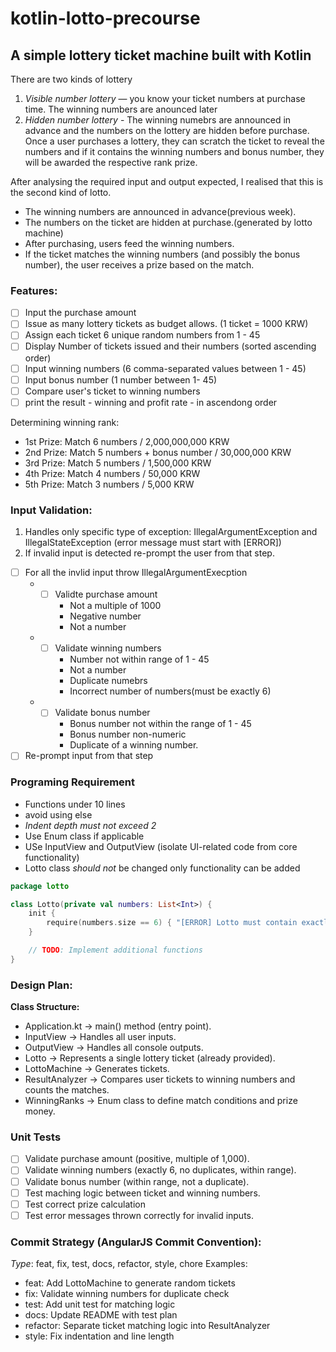 # kotlin-lotto-precourse

## A simple lottery ticket machine built with Kotlin

There are two kinds of lottery 
1. *Visible number lottery* — you know your ticket numbers at purchase time. The winning numbers are anounced later
2. *Hidden number lottery* - The winning numebrs are announced in advance and the numbers on the lottery are hidden before purchase. Once a user purchases a lottery, they can scratch the ticket to reveal the numbers and if it contains the winning numbers and bonus number, they will be awarded the respective rank prize.

After analysing the required input and output expected, I realised that this is the second kind of lotto.
* The winning numbers are announced in advance(previous week).
* The numbers on the ticket are hidden at purchase.(generated by lotto machine)
* After purchasing, users feed the winning numbers.
* If the ticket matches the winning numbers (and possibly the bonus number), the user receives a prize based on the match.

### Features:

- [ ] Input the purchase amount 
- [ ] Issue as many lottery tickets as budget allows. (1 ticket = 1000 KRW)
- [ ] Assign each ticket 6 unique random numbers from 1 - 45
- [ ] Display Number of tickets issued and their numbers (sorted ascending order)
- [ ] Input winning numbers (6 comma-separated values between 1 - 45)
- [ ] Input bonus number (1 number between 1- 45)
- [ ] Compare user's ticket to winning numbers
- [ ] print the result - winning and profit rate - in ascendong order

Determining winning rank:
* 1st Prize: Match 6 numbers / 2,000,000,000 KRW
* 2nd Prize: Match 5 numbers + bonus number / 30,000,000 KRW
* 3rd Prize: Match 5 numbers / 1,500,000 KRW
* 4th Prize: Match 4 numbers / 50,000 KRW
* 5th Prize: Match 3 numbers / 5,000 KRW

### Input Validation:

1. Handles only specific type of exception: IllegalArgumentException and IllegalStateException (error message must start with [ERROR])
2. If invalid input is detected re-prompt the user from that step.


- [ ] For all the invlid input throw IllegalArgumentExecption
	* - [ ] Validte purchase amount
		* Not a multiple of 1000
		* Negative number
		* Not a number
	* - [ ] Validate winning numbers
		* Number not within range of 1 - 45
		* Not a number
		* Duplicate numebrs
		* Incorrect number of numbers(must be exactly 6) 
	* - [ ] Validate bonus number
		* Bonus number not within the range of 1 - 45
		* Bonus number non-numeric
		* Duplicate of a winning number.
- [ ] Re-prompt input from that step

### Programing Requirement
* Functions under 10 lines
* avoid using else
* *Indent depth must not exceed 2*
* Use Enum class if applicable
* USe InputView and OutputView (isolate UI-related code from core functionality)
* Lotto class *should not* be changed only functionality can be added

```Kotlin
package lotto

class Lotto(private val numbers: List<Int>) {
    init {
        require(numbers.size == 6) { "[ERROR] Lotto must contain exactly 6 numbers." }
    }

    // TODO: Implement additional functions
}
```

### Design Plan:
**Class Structure:**
* Application.kt → main() method (entry point).
* InputView → Handles all user inputs.
* OutputView → Handles all console outputs.
* Lotto → Represents a single lottery ticket (already provided).
* LottoMachine → Generates tickets.
* ResultAnalyzer → Compares user tickets to winning numbers and counts the matches.
* WinningRanks → Enum class to define match conditions and prize money.

### Unit Tests
- [ ] Validate purchase amount (positive, multiple of 1,000).
- [ ] Validate winning numbers (exactly 6, no duplicates, within range).
- [ ] Validate bonus number (within range, not a duplicate).
- [ ] Test maching logic between ticket and winning numbers.
- [ ] Test correct prize calculation
- [ ] Test error messages thrown correctly for invalid inputs.

### Commit Strategy (AngularJS Commit Convention):
*Type*: feat, fix, test, docs, refactor, style, chore
Examples:
* feat: Add LottoMachine to generate random tickets
* fix: Validate winning numbers for duplicate check
* test: Add unit test for matching logic
* docs: Update README with test plan
* refactor: Separate ticket matching logic into ResultAnalyzer
* style: Fix indentation and line length 